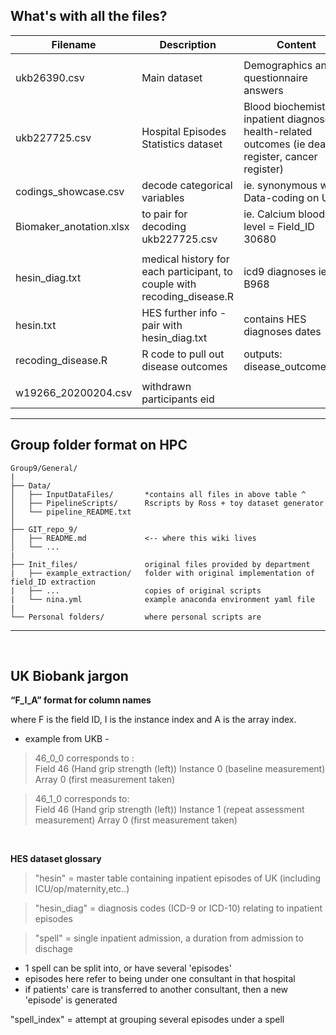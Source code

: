 ## What's with all the files? 

| Filename      | Description |  Content  |
| ----------- | ----------- | -----------  |
|   |   |  |
| ukb26390.csv      | Main dataset | Demographics and questionnaire answers |
| ukb227725.csv   | Hospital Episodes Statistics dataset | Blood biochemistry, inpatient diagnoses,  health-related outcomes (ie death register, cancer register) |
| codings_showcase.csv | decode categorical variables | ie. synonymous with Data-coding on UKB |
| Biomaker_anotation.xlsx | to pair for decoding ukb227725.csv | ie. Calcium blood level = Field_ID 30680 |
|    |   |   |
| hesin_diag.txt | medical history for each participant, to couple with recoding_disease.R | icd9 diagnoses ie. B968 |
| hesin.txt | HES further info - pair with hesin_diag.txt | contains HES diagnoses dates  |
| recoding_disease.R | R code to pull out disease outcomes | outputs: disease_outcomes.rds | 
|    |   |   |
| w19266_20200204.csv | withdrawn participants eid |  | 

---------------------------

## Group folder format on HPC

```
Group9/General/
|
├── Data/
│   ├── InputDataFiles/       *contains all files in above table ^
│   ├── PipelineScripts/      Rscripts by Ross + toy dataset generator
│   └── pipeline_README.txt 
│   
├── GIT_repo_9/
│   ├── README.md             <-- where this wiki lives
│   └── ...
|
├── Init_files/               original files provided by department
|   ├── example_extraction/   folder with original implementation of field_ID extraction
|   ├── ...                   copies of original scripts 
|   └── nina.yml              example anaconda environment yaml file 
|
└── Personal folders/         where personal scripts are

```
-------------------------------

</br>

## UK Biobank jargon

**“F_I_A” format for column names**

where F is the field ID, I is the instance index and A is the array index.

- example from UKB - 

>46_0_0 corresponds to :  
>Field 46 (Hand grip strength (left))
Instance 0 (baseline measurement)
Array 0 (first measurement taken)

>46_1_0 corresponds to:   
> Field 46 (Hand grip strength (left))
Instance 1 (repeat assessment measurement)
Array 0 (first measurement taken)

</br>

**HES dataset glossary**

>"hesin" = master table containing inpatient episodes of UK (including ICU/op/maternity,etc..)  

>"hesin_diag" = diagnosis codes (ICD-9 or ICD-10) relating to inpatient episodes

>"spell" = single inpatient admission, a duration from admission to dischage  
 * 1 spell can be split into, or have several 'episodes'  
 * episodes here refer to being under one consultant in that hospital   
 * if patients' care is transferred to another consultant, then a new 'episode' is generated   

"spell_index" = attempt at grouping several episodes under a spell 


</br>